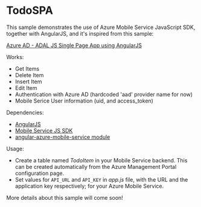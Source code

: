 TodoSPA
====================

This sample demonstrates the use of Azure Mobile Service JavaScript SDK, together with AngularJS, and it's inspired from this sample:

[Azure AD - ADAL JS Single Page App using AngularJS](https://github.com/AzureADSamples/SinglePageApp-AngularJS-DotNet)

Works:
- Get Items
- Delete Item
- Insert Item
- Edit Item
- Authentication with Azure AD (hardcoded 'aad' provider name for now)
- Mobile Serice User information (uid, and access_token)

Dependencies:  
- [AngularJS](http://www.angularjs.org)
- [Mobile Service JS SDK](https://github.com/Azure/azure-mobile-services/blob/master/CHANGELOG.javascript.md)
- [angular-azure-mobile-service module](https://github.com/TerryMooreII/angular-azure-mobile-service)


Usage:
- Create a table named _TodoItem_ in your Mobile Service backend. This can be created automatically from the Azure Management Portal configuration page.
- Set values for `API_URL` and `API_KEY` in _app.js_ file, with the URL and the application key respectively; for your Azure Mobile Service. 

More details about this sample will come soon!
